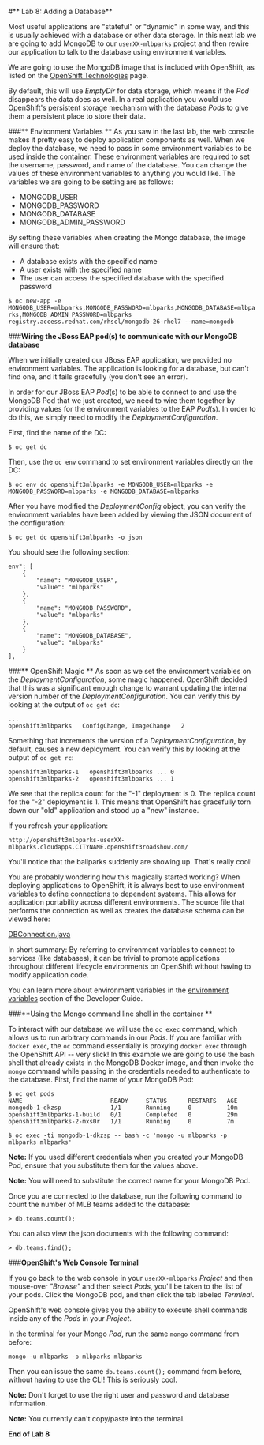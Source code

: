 #** Lab 8: Adding a Database**

Most useful applications are "stateful" or "dynamic" in some way, and this is
usually achieved with a database or other data storage. In this next lab we are
going to add MongoDB to our `userXX-mlbparks` project and then rewire our
application to talk to the database using environment variables.

We are going to use the MongoDB image that is included with OpenShift, as listed
on the [OpenShift
Technologies](https://enterprise.openshift.com/features/#technologies) page.

By default, this will use *EmptyDir* for data storage, which means if the *Pod*
disappears the data does as well. In a real application you would use
OpenShift's persistent storage mechanism with the database *Pods* to give them a
persistent place to store their data.

###** Environment Variables **
As you saw in the last lab, the web console makes it pretty easy to deploy
application components as well. When we deploy the database, we need to pass in
some environment variables to be used inside the container. These environment
variables are required to set the username, password, and name of the database.
You can change the values of these environment variables to anything you would
like.  The variables we are going to be setting are as follows:

- MONGODB_USER
- MONGODB_PASSWORD
- MONGODB_DATABASE
- MONGODB_ADMIN_PASSWORD

By setting these variables when creating the Mongo database, the image will
ensure that:

- A database exists with the specified name
- A user exists with the specified name
- The user can access the specified database with the specified password

`
	$ oc new-app -e MONGODB_USER=mlbparks,MONGODB_PASSWORD=mlbparks,MONGODB_DATABASE=mlbparks,MONGODB_ADMIN_PASSWORD=mlbparks registry.access.redhat.com/rhscl/mongodb-26-rhel7 --name=mongodb
`

###**Wiring the JBoss EAP pod(s) to communicate with our MongoDB database**

When we initially created our JBoss EAP application, we provided no environment
variables. The application is looking for a database, but can't find one, and it
fails gracefully (you don't see an error).

In order for our JBoss EAP *Pod*(s) to be able to connect to and use the MongoDB
Pod that we just created, we need to wire them together by providing values for
the environment variables to the EAP *Pod*(s).  In order to do this, we simply
need to modify the *DeploymentConfiguration*.

First, find the name of the DC:

	$ oc get dc

Then, use the `oc env` command to set environment variables directly on the DC:

	$ oc env dc openshift3mlbparks -e MONGODB_USER=mlbparks -e MONGODB_PASSWORD=mlbparks -e MONGODB_DATABASE=mlbparks

After you have modified the *DeploymentConfig* object, you can verify the environment variables have been added by viewing the JSON document of the configuration:

	$ oc get dc openshift3mlbparks -o json

You should see the following section:

	env": [
		{
			"name": "MONGODB_USER",
			"value": "mlbparks"
		},
		{
			"name": "MONGODB_PASSWORD",
			"value": "mlbparks"
		},
		{
			"name": "MONGODB_DATABASE",
			"value": "mlbparks"
		}
	],

###** OpenShift Magic **
As soon as we set the environment variables on the *DeploymentConfiguration*, some
magic happened. OpenShift decided that this was a significant enough change to
warrant updating the internal version number of the *DeploymentConfiguration*. You
can verify this by looking at the output of `oc get dc`:

    ...
    openshift3mlbparks   ConfigChange, ImageChange   2

Something that increments the version of a *DeploymentConfiguration*, by default,
causes a new deployment. You can verify this by looking at the output of `oc get
rc`:

    openshift3mlbparks-1   openshift3mlbparks ... 0
    openshift3mlbparks-2   openshift3mlbparks ... 1

We see that the replica count for the "-1" deployment is 0. The replica count
for the "-2" deployment is 1. This means that OpenShift has gracefully torn down
our "old" application and stood up a "new" instance.

If you refresh your application:

    http://openshift3mlbparks-userXX-mlbparks.cloudapps.CITYNAME.openshift3roadshow.com/

You'll notice that the ballparks suddenly are showing up. That's really cool!

You are probably wondering how this magically started working?  When deploying
applications to OpenShift, it is always best to use environment variables to
define connections to dependent systems.  This allows for application
portability across different environments.  The source file that performs the
connection as well as creates the database schema can be viewed here:

[DBConnection.java](https://github.com/gshipley/openshift3mlbparks/blob/master/src/main/java/org/openshift/mlbparks/mongo/DBConnection.java)

In short summary: By referring to environment variables to connect to services
(like databases), it can be trivial to promote applications throughout different
lifecycle environments on OpenShift without having to modify application code.

You can learn more about environment variables in the [environment
variables](https://docs.openshift.com/enterprise/3.1/dev_guide/environment_variables.html)
section of the Developer Guide.

###**Using the Mongo command line shell in the container **

To interact with our database we will use the `oc exec` command, which allows us
to run arbitrary commands in our *Pods*. If you are familiar with `docker exec`,
the `oc` command essentially is proxying `docker exec` through the OpenShift API
-- very slick! In this example we are going to use the `bash` shell that already
exists in the MongoDB Docker image, and then invoke the `mongo` command while
passing in the credentials needed to authenticate to the database. First, find
the name of your MongoDB Pod:

    $ oc get pods
    NAME                         READY     STATUS      RESTARTS   AGE
    mongodb-1-dkzsp              1/1       Running     0          10m
    openshift3mlbparks-1-build   0/1       Completed   0          29m
    openshift3mlbparks-2-mxs0r   1/1       Running     0          7m

    $ oc exec -ti mongodb-1-dkzsp -- bash -c 'mongo -u mlbparks -p mlbparks mlbparks'

**Note:** If you used different credentials when you created your MongoDB Pod,
ensure that you substitute them for the values above.

**Note:** You will need to substitute the correct name for your MongoDB Pod.

Once you are connected to the database, run the following command to count the number of MLB teams added to the database:

	> db.teams.count();

You can also view the json documents with the following command:

	> db.teams.find();

###**OpenShift's Web Console Terminal**

If you go back to the web console in your `userXX-mlbparks` *Project* and then
mouse-over *"Browse"* and then select *Pods*, you'll be taken to the list of
your pods. Click the MongoDB pod, and then click the tab labeled *Terminal*.

OpenShift's web console gives you the ability to execute shell commands inside
any of the *Pods* in your *Project*.

In the terminal for your Mongo *Pod*, run the same `mongo` command from before:

    mongo -u mlbparks -p mlbparks mlbparks

Then you can issue the same `db.teams.count();` command from before, without
having to use the CLI! This is seriously cool.

**Note:** Don't forget to use the right user and password and database
information.

**Note:** You currently can't copy/paste into the terminal.

**End of Lab 8**
